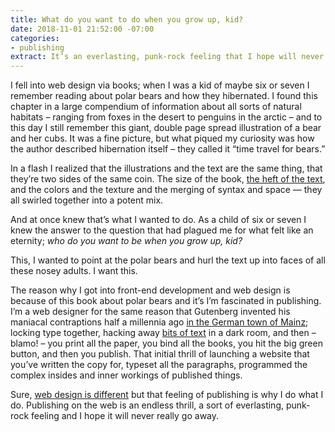 ```yaml
---
title: What do you want to do when you grow up, kid?
date: 2018-11-01 21:52:00 -07:00
categories:
- publishing
extract: It’s an everlasting, punk-rock feeling that I hope will never really go away.
---
```


I fell into web design via books; when I was a kid of maybe six or seven I remember reading about polar bears and how they hibernated. I found this chapter in a large compendium of information about all sorts of natural habitats – ranging from foxes in the desert to penguins in the arctic – and to this day I still remember this giant, double page spread illustration of a bear and her cubs. It was a fine picture, but what piqued my curiosity was how the author described hibernation itself – they called it “time travel for bears.” 

In a flash I realized that the illustrations and the text are the same thing, that they’re two sides of the same coin. The size of the book, [the heft of the text](https://robinrendle.com/essays/call-me-interactivity/), and the colors and the texture and the merging of syntax and space — they all swirled together into a potent mix. 

And at once knew that’s what I wanted to do. As a child of six or seven I knew the answer to the question that had plagued me for what felt like an eternity; _who do you want to be when you grow up, kid?_

This, I wanted to point at the polar bears and hurl the text up into faces of all these nosey adults. I want this. 

The reason why I got into front-end development and web design is because of this book about polar bears and it’s I’m fascinated in publishing. I’m a web designer for the same reason that Gutenberg invented his maniacal contraptions half a millennia ago [in the German town of Mainz](https://robinrendle.com/essays/futures-of-typography/); locking type together, hacking away [bits of text](https://robinrendle.com/essays/bookmarking/) in a dark room, and then – blamo! – you print all the paper, you bind all the books, you hit the big green button, and then you publish. That initial thrill of launching a website that you’ve written the copy for, typeset all the paragraphs, programmed the complex insides and inner workings of published things. 

Sure, [web design is different](https://robinrendle.com/essays/new-web-typography/) but that feeling of publishing is why I do what I do. Publishing on the web is an endless thrill, a sort of everlasting, punk-rock feeling and I hope it will never really go away.